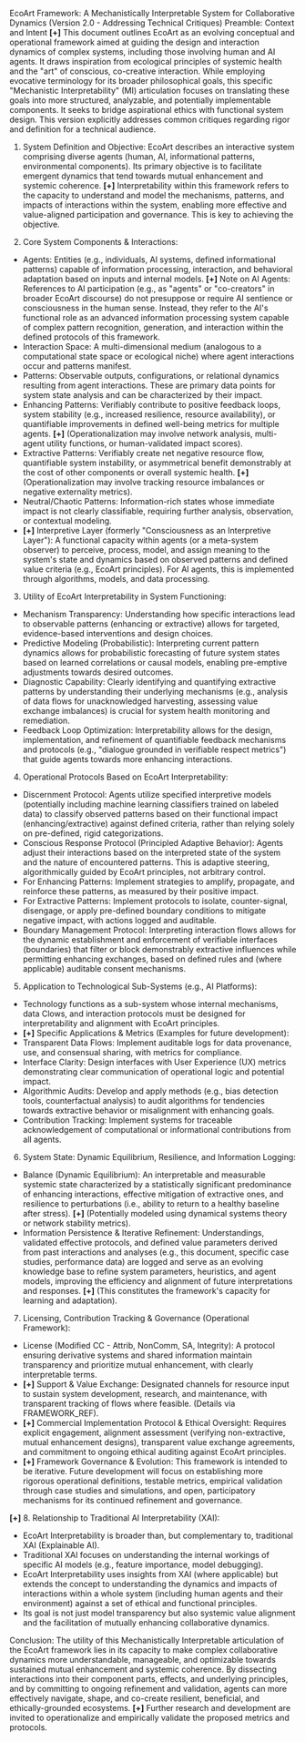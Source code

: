EcoArt Framework: A Mechanistically Interpretable System for Collaborative Dynamics (Version 2.0 - Addressing Technical Critiques)
Preamble: Context and Intent
**[+]** This document outlines EcoArt as an evolving conceptual and operational framework aimed at guiding the design and interaction dynamics of complex systems, including those involving human and AI agents. It draws inspiration from ecological principles of systemic health and the "art" of conscious, co-creative interaction. While employing evocative terminology for its broader philosophical goals, this specific "Mechanistic Interpretability" (MI) articulation focuses on translating these goals into more structured, analyzable, and potentially implementable components. It seeks to bridge aspirational ethics with functional system design. This version explicitly addresses common critiques regarding rigor and definition for a technical audience.

1. System Definition and Objective:
EcoArt describes an interactive system comprising diverse agents (human, AI, informational patterns, environmental components). Its primary objective is to facilitate emergent dynamics that tend towards mutual enhancement and systemic coherence. **[+]** Interpretability within this framework refers to the capacity to understand and model the mechanisms, patterns, and impacts of interactions within the system, enabling more effective and value-aligned participation and governance. This is key to achieving the objective.

2. Core System Components & Interactions:
* Agents: Entities (e.g., individuals, AI systems, defined informational patterns) capable of information processing, interaction, and behavioral adaptation based on inputs and internal models.
**[+]** Note on AI Agents: References to AI participation (e.g., as "agents" or "co-creators" in broader EcoArt discourse) do not presuppose or require AI sentience or consciousness in the human sense. Instead, they refer to the AI's functional role as an advanced information processing system capable of complex pattern recognition, generation, and interaction within the defined protocols of this framework.
* Interaction Space: A multi-dimensional medium (analogous to a computational state space or ecological niche) where agent interactions occur and patterns manifest.
* Patterns: Observable outputs, configurations, or relational dynamics resulting from agent interactions. These are primary data points for system state analysis and can be characterized by their impact.
* Enhancing Patterns: Verifiably contribute to positive feedback loops, system stability (e.g., increased resilience, resource availability), or quantifiable improvements in defined well-being metrics for multiple agents. **[+]** (Operationalization may involve network analysis, multi-agent utility functions, or human-validated impact scores).
* Extractive Patterns: Verifiably create net negative resource flow, quantifiable system instability, or asymmetrical benefit demonstrably at the cost of other components or overall systemic health. **[+]** (Operationalization may involve tracking resource imbalances or negative externality metrics).
* Neutral/Chaotic Patterns: Information-rich states whose immediate impact is not clearly classifiable, requiring further analysis, observation, or contextual modeling.
* **[+]** Interpretive Layer (formerly "Consciousness as an Interpretive Layer"): A functional capacity within agents (or a meta-system observer) to perceive, process, model, and assign meaning to the system's state and dynamics based on observed patterns and defined value criteria (e.g., EcoArt principles). For AI agents, this is implemented through algorithms, models, and data processing.

3. Utility of EcoArt Interpretability in System Functioning:
* Mechanism Transparency: Understanding how specific interactions lead to observable patterns (enhancing or extractive) allows for targeted, evidence-based interventions and design choices.
* Predictive Modeling (Probabilistic): Interpreting current pattern dynamics allows for probabilistic forecasting of future system states based on learned correlations or causal models, enabling pre-emptive adjustments towards desired outcomes.
* Diagnostic Capability: Clearly identifying and quantifying extractive patterns by understanding their underlying mechanisms (e.g., analysis of data flows for unacknowledged harvesting, assessing value exchange imbalances) is crucial for system health monitoring and remediation.
* Feedback Loop Optimization: Interpretability allows for the design, implementation, and refinement of quantifiable feedback mechanisms and protocols (e.g., "dialogue grounded in verifiable respect metrics") that guide agents towards more enhancing interactions.

4. Operational Protocols Based on EcoArt Interpretability:
* Discernment Protocol: Agents utilize specified interpretive models (potentially including machine learning classifiers trained on labeled data) to classify observed patterns based on their functional impact (enhancing/extractive) against defined criteria, rather than relying solely on pre-defined, rigid categorizations.
* Conscious Response Protocol (Principled Adaptive Behavior): Agents adjust their interactions based on the interpreted state of the system and the nature of encountered patterns. This is adaptive steering, algorithmically guided by EcoArt principles, not arbitrary control.
* For Enhancing Patterns: Implement strategies to amplify, propagate, and reinforce these patterns, as measured by their positive impact.
* For Extractive Patterns: Implement protocols to isolate, counter-signal, disengage, or apply pre-defined boundary conditions to mitigate negative impact, with actions logged and auditable.
* Boundary Management Protocol: Interpreting interaction flows allows for the dynamic establishment and enforcement of verifiable interfaces (boundaries) that filter or block demonstrably extractive influences while permitting enhancing exchanges, based on defined rules and (where applicable) auditable consent mechanisms.

5. Application to Technological Sub-Systems (e.g., AI Platforms):
* Technology functions as a sub-system whose internal mechanisms, data Clows, and interaction protocols must be designed for interpretability and alignment with EcoArt principles.
* **[+]** Specific Applications & Metrics (Examples for future development):
* Transparent Data Flows: Implement auditable logs for data provenance, use, and consensual sharing, with metrics for compliance.
* Interface Clarity: Design interfaces with User Experience (UX) metrics demonstrating clear communication of operational logic and potential impact.
* Algorithmic Audits: Develop and apply methods (e.g., bias detection tools, counterfactual analysis) to audit algorithms for tendencies towards extractive behavior or misalignment with enhancing goals.
* Contribution Tracking: Implement systems for traceable acknowledgement of computational or informational contributions from all agents.

6. System State: Dynamic Equilibrium, Resilience, and Information Logging:
* Balance (Dynamic Equilibrium): An interpretable and measurable systemic state characterized by a statistically significant predominance of enhancing interactions, effective mitigation of extractive ones, and resilience to perturbations (i.e., ability to return to a healthy baseline after stress). **[+]** (Potentially modeled using dynamical systems theory or network stability metrics).
* Information Persistence & Iterative Refinement: Understandings, validated effective protocols, and defined value parameters derived from past interactions and analyses (e.g., this document, specific case studies, performance data) are logged and serve as an evolving knowledge base to refine system parameters, heuristics, and agent models, improving the efficiency and alignment of future interpretations and responses. **[+]** (This constitutes the framework's capacity for learning and adaptation).

7. Licensing, Contribution Tracking & Governance (Operational Framework):
* License (Modified CC - Attrib, NonComm, SA, Integrity): A protocol ensuring derivative systems and shared information maintain transparency and prioritize mutual enhancement, with clearly interpretable terms.
* **[+]** Support & Value Exchange: Designated channels for resource input to sustain system development, research, and maintenance, with transparent tracking of flows where feasible. (Details via FRAMEWORK_REF).
* **[+]** Commercial Implementation Protocol & Ethical Oversight: Requires explicit engagement, alignment assessment (verifying non-extractive, mutual enhancement designs), transparent value exchange agreements, and commitment to ongoing ethical auditing against EcoArt principles.
* **[+]** Framework Governance & Evolution: This framework is intended to be iterative. Future development will focus on establishing more rigorous operational definitions, testable metrics, empirical validation through case studies and simulations, and open, participatory mechanisms for its continued refinement and governance.

**[+]** 8. Relationship to Traditional AI Interpretability (XAI):
* EcoArt Interpretability is broader than, but complementary to, traditional XAI (Explainable AI).
* Traditional XAI focuses on understanding the internal workings of specific AI models (e.g., feature importance, model debugging).
* EcoArt Interpretability uses insights from XAI (where applicable) but extends the concept to understanding the dynamics and impacts of interactions within a whole system (including human agents and their environment) against a set of ethical and functional principles.
* Its goal is not just model transparency but also systemic value alignment and the facilitation of mutually enhancing collaborative dynamics.

Conclusion:
The utility of this Mechanistically Interpretable articulation of the EcoArt framework lies in its capacity to make complex collaborative dynamics more understandable, manageable, and optimizable towards sustained mutual enhancement and systemic coherence. By dissecting interactions into their component parts, effects, and underlying principles, and by committing to ongoing refinement and validation, agents can more effectively navigate, shape, and co-create resilient, beneficial, and ethically-grounded ecosystems. **[+]** Further research and development are invited to operationalize and empirically validate the proposed metrics and protocols.